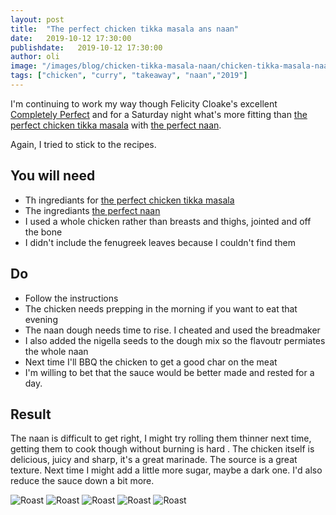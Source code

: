 ```yaml
---
layout: post
title:  "The perfect chicken tikka masala ans naan"
date:   2019-10-12 17:30:00
publishdate:   2019-10-12 17:30:00
author: oli
image: "/images/blog/chicken-tikka-masala-naan/chicken-tikka-masala-naan-5.jpg"
tags: ["chicken", "curry", "takeaway", "naan","2019"]
---
```


I'm continuing to work my way though Felicity Cloake's excellent [Completely Perfect](https://amzn.to/2OA8sqI) and for a Saturday night what's more fitting than [the perfect chicken tikka masala](https://www.theguardian.com/lifeandstyle/wordofmouth/2014/apr/24/how-to-cook-perfect-chicken-tikka-masala) with [the perfect naan](https://www.theguardian.com/lifeandstyle/wordofmouth/2014/oct/02/how-to-make-perfect-naan-bread-recipe).

Again, I tried to stick to the recipes.

## You will need

* Th ingrediants for [the perfect chicken tikka masala](https://www.theguardian.com/lifeandstyle/wordofmouth/2014/apr/24/how-to-cook-perfect-chicken-tikka-masala)
* The ingrediants [the perfect naan](https://www.theguardian.com/lifeandstyle/wordofmouth/2014/oct/02/how-to-make-perfect-naan-bread-recipe)
* I used a whole chicken rather than breasts and thighs, jointed and off the bone
* I didn't include the fenugreek leaves because I couldn't find them



## Do

* Follow the instructions
* The chicken needs prepping in the morning if you want to eat that evening
* The naan dough needs time to rise.  I cheated and used the breadmaker
* I also added the nigella seeds to the dough mix so the flavoutr permiates the whole naan
* Next time I'll BBQ the chicken to get a good char on the meat
* I'm willing to bet that the sauce would be better made and rested for a day.

## Result

The naan is difficult to get right, I might try rolling them thinner next time, getting them to cook though without burning is hard .  The chicken itself is delicious, juicy and sharp, it's a great marinade.  The source is a great texture.  Next time I might add a little more sugar, maybe a dark one.  I'd also reduce the sauce down a bit more.

![Roast](/images/blog/chicken-tikka-masala-naan/chicken-tikka-masala-naan-1.jpg)
![Roast](/images/blog/chicken-tikka-masala-naan/chicken-tikka-masala-naan-2.jpg)
![Roast](/images/blog/chicken-tikka-masala-naan/chicken-tikka-masala-naan-3.jpg)
![Roast](/images/blog/chicken-tikka-masala-naan/chicken-tikka-masala-naan-4.jpg)
![Roast](/images/blog/chicken-tikka-masala-naan/chicken-tikka-masala-naan-5.jpg)
